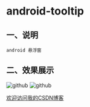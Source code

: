 android-tooltip
==========================================
## 一、说明
    android 悬浮窗


## 二、效果展示 

![github](http://img.blog.csdn.net/20131025100023937 "附图一") 
![github](http://img.blog.csdn.net/20131025100037375 "附图二")  



[欢迎访问我的CSDN博客](http://blog.csdn.net/zz7zz7zz)<br/>




